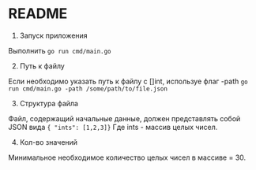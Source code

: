 # README
1. Запуск приложения

Выполнить `go run cmd/main.go`

2. Путь к файлу

Если необходимо указать путь к файлу с []int, используе флаг -path
`go run cmd/main.go -path /some/path/to/file.json`

3. Структура файла

Файл, содержащий начальные данные, должен представлять собой JSON вида
    `{ "ints": [1,2,3]}`
    Где ints - массив целых чисел.
    
4. Кол-во значений

Минимальное необходимое количество целых чисел в массиве = 30.

